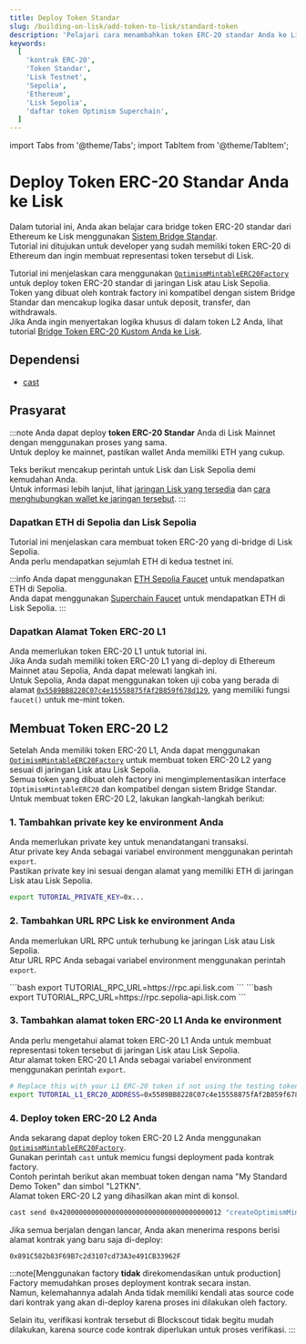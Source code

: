 ```yaml
---
title: Deploy Token Standar
slug: /building-on-lisk/add-token-to-lisk/standard-token
description: 'Pelajari cara menambahkan token ERC-20 standar Anda ke Lisk menggunakan bridge standar.'
keywords:
  [
    'kontrak ERC-20',
    'Token Standar',
    'Lisk Testnet',
    'Sepolia',
    'Ethereum',
    'Lisk Sepolia',
    'daftar token Optimism Superchain',
  ]
---
```


import Tabs from '@theme/Tabs';
import TabItem from '@theme/TabItem';

# Deploy Token ERC-20 Standar Anda ke Lisk

<!-- :::info
**Tutorial ini ditujukan untuk developer yang ingin bridge token ERC-20 Standar baru ke Lisk Sepolia.**
Jika Anda ingin bridge token yang sudah ada, silakan ikuti tutorial [Bridge Token ERC-20 dengan Optimism SDK](https://docs.optimism.io/builders/app-developers/tutorials/cross-dom-bridge-erc20).
::: -->

Dalam tutorial ini, Anda akan belajar cara bridge token ERC-20 standar dari Ethereum ke Lisk menggunakan [Sistem Bridge Standar](https://docs.optimism.io/builders/dapp-developers/bridging/standard-bridge).  
Tutorial ini ditujukan untuk developer yang sudah memiliki token ERC-20 di Ethereum dan ingin membuat representasi token tersebut di Lisk.

Tutorial ini menjelaskan cara menggunakan [`OptimismMintableERC20Factory`](https://github.com/ethereum-optimism/optimism/blob/186e46a47647a51a658e699e9ff047d39444c2de/packages/contracts-bedrock/contracts/universal/OptimismMintableERC20Factory.sol) untuk deploy token ERC-20 standar di jaringan Lisk atau Lisk Sepolia.  
Token yang dibuat oleh kontrak factory ini kompatibel dengan sistem Bridge Standar dan mencakup logika dasar untuk deposit, transfer, dan withdrawals.  
Jika Anda ingin menyertakan logika khusus di dalam token L2 Anda, lihat tutorial [Bridge Token ERC-20 Kustom Anda ke Lisk](./custom-token).

## Dependensi

- [cast](https://book.getfoundry.sh/getting-started/installation)

## Prasyarat

:::note
Anda dapat deploy **token ERC-20 Standar** Anda di Lisk Mainnet dengan menggunakan proses yang sama.  
Untuk deploy ke mainnet, pastikan wallet Anda memiliki ETH yang cukup.

Teks berikut mencakup perintah untuk Lisk dan Lisk Sepolia demi kemudahan Anda.  
Untuk informasi lebih lanjut, lihat [jaringan Lisk yang tersedia](/network-info) dan [cara menghubungkan wallet ke jaringan tersebut](/user/connecting-to-a-wallet).
:::

### Dapatkan ETH di Sepolia dan Lisk Sepolia

Tutorial ini menjelaskan cara membuat token ERC-20 yang di-bridge di Lisk Sepolia.  
Anda perlu mendapatkan sejumlah ETH di kedua testnet ini.

:::info
Anda dapat menggunakan [ETH Sepolia Faucet](https://sepoliafaucet.com/) untuk mendapatkan ETH di Sepolia.  
Anda dapat menggunakan [Superchain Faucet](https://console.optimism.io/faucet) untuk mendapatkan ETH di Lisk Sepolia.
:::

### Dapatkan Alamat Token ERC-20 L1

Anda memerlukan token ERC-20 L1 untuk tutorial ini.  
Jika Anda sudah memiliki token ERC-20 L1 yang di-deploy di Ethereum Mainnet atau Sepolia, Anda dapat melewati langkah ini.  
Untuk Sepolia, Anda dapat menggunakan token uji coba yang berada di alamat [`0x5589BB8228C07c4e15558875fAf2B859f678d129`](https://sepolia.etherscan.io/address/0x5589BB8228C07c4e15558875fAf2B859f678d129), yang memiliki fungsi `faucet()` untuk me-mint token.

## Membuat Token ERC-20 L2

Setelah Anda memiliki token ERC-20 L1, Anda dapat menggunakan [`OptimismMintableERC20Factory`](https://github.com/ethereum-optimism/optimism/blob/186e46a47647a51a658e699e9ff047d39444c2de/packages/contracts-bedrock/contracts/universal/OptimismMintableERC20Factory.sol) untuk membuat token ERC-20 L2 yang sesuai di jaringan Lisk atau Lisk Sepolia.  
Semua token yang dibuat oleh factory ini mengimplementasikan interface `IOptimismMintableERC20` dan kompatibel dengan sistem Bridge Standar.  
Untuk membuat token ERC-20 L2, lakukan langkah-langkah berikut:

### 1. Tambahkan private key ke environment Anda

Anda memerlukan private key untuk menandatangani transaksi.  
Atur private key Anda sebagai variabel environment menggunakan perintah `export`.  
Pastikan private key ini sesuai dengan alamat yang memiliki ETH di jaringan Lisk atau Lisk Sepolia.

```bash
export TUTORIAL_PRIVATE_KEY=0x...
```

### 2. Tambahkan URL RPC Lisk ke environment Anda

Anda memerlukan URL RPC untuk terhubung ke jaringan Lisk atau Lisk Sepolia.  
Atur URL RPC Anda sebagai variabel environment menggunakan perintah `export`.

<Tabs>
  <TabItem value="mainnet" label="Lisk" >
    ```bash 
    export TUTORIAL_RPC_URL=https://rpc.api.lisk.com
    ```
  </TabItem>
  <TabItem value="testnet" label="Lisk Sepolia" default>
    ```bash 
    export TUTORIAL_RPC_URL=https://rpc.sepolia-api.lisk.com
    ```
  </TabItem>
</Tabs>

### 3. Tambahkan alamat token ERC-20 L1 Anda ke environment

Anda perlu mengetahui alamat token ERC-20 L1 Anda untuk membuat representasi token tersebut di jaringan Lisk atau Lisk Sepolia.  
Atur alamat token ERC-20 L1 Anda sebagai variabel environment menggunakan perintah `export`.

```bash
# Replace this with your L1 ERC-20 token if not using the testing token!
export TUTORIAL_L1_ERC20_ADDRESS=0x5589BB8228C07c4e15558875fAf2B859f678d129
```

### 4. Deploy token ERC-20 L2 Anda

Anda sekarang dapat deploy token ERC-20 L2 Anda menggunakan [`OptimismMintableERC20Factory`](https://github.com/ethereum-optimism/optimism/blob/186e46a47647a51a658e699e9ff047d39444c2de/packages/contracts-bedrock/contracts/universal/OptimismMintableERC20Factory.sol).  
Gunakan perintah `cast` untuk memicu fungsi deployment pada kontrak factory.  
Contoh perintah berikut akan membuat token dengan nama "My Standard Demo Token" dan simbol "L2TKN".  
Alamat token ERC-20 L2 yang dihasilkan akan mint di konsol.

```bash
cast send 0x4200000000000000000000000000000000000012 "createOptimismMintableERC20(address,string,string)" $TUTORIAL_L1_ERC20_ADDRESS "My Standard Demo Token" "L2TKN" --private-key $TUTORIAL_PRIVATE_KEY --rpc-url $TUTORIAL_RPC_URL --json | jq -r '.logs[0].topics[2]' | cast parse-bytes32-address
```

Jika semua berjalan dengan lancar, Anda akan menerima respons berisi alamat kontrak yang baru saja di-deploy:

```text
0x891C582b83F69B7c2d3107cd73A3e491CB33962F
```

:::note[Menggunakan factory **tidak** direkomendasikan untuk production]
Factory memudahkan proses deployment kontrak secara instan.  
Namun, kelemahannya adalah Anda tidak memiliki kendali atas source code dari kontrak yang akan di-deploy karena proses ini dilakukan oleh factory.

Selain itu, verifikasi kontrak tersebut di Blockscout tidak begitu mudah dilakukan, karena source code kontrak diperlukan untuk proses verifikasi.
:::

<!-- ## Bridge Beberapa Token

Sekarang setelah Anda memiliki token ERC-20 L2, Anda dapat bridge beberapa token dari L1 ke L2.
Lihat tutorial [Bridge Token ERC-20 dengan Optimism SDK](https://docs.optimism.io/builders/app-developers/tutorials/cross-dom-bridge-erc20) untuk mempelajari cara bridge token ERC-20 L1 ke L2 dan sebaliknya menggunakan Optimism SDK. -->

<!-- ## Tambahkan ke Superchain Token List

[Superchain Token List](https://github.com/ethereum-optimism/ethereum-optimism.github.io#readme) adalah daftar umum token yang telah di-deploy di chain dalam Optimism Superchain.
Daftar ini digunakan oleh layanan seperti [Optimism Bridge UI](https://app.optimism.io/bridge).
Jika Anda ingin token OP Mainnet Anda dimasukkan ke dalam daftar ini, silakan lihat [proses peninjauan dan kriteria penggabungan](https://github.com/ethereum-optimism/ethereum-optimism.github.io#review-process-and-merge-criteria). -->
